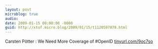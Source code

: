 ```yaml
---
layout: post
microblog: true
audio: 
date: 2009-01-15 00:00:00 -0000
guid: http://xtof.micro.blog/2009/01/15/t1120597878.html
---
```

Carsten Pötter : We Need More Coverage of #OpenID [tinyurl.com/9oc7so](http://tinyurl.com/9oc7so)
